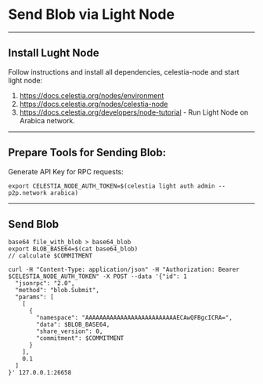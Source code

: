 # Send Blob via Light Node

---

## Install Lught Node

Follow instructions and install all dependencies, celestia-node and start light node:

1. https://docs.celestia.org/nodes/environment
2. https://docs.celestia.org/nodes/celestia-node
3. https://docs.celestia.org/developers/node-tutorial - Run Light Node on Arabica network.

---

## Prepare Tools for Sending Blob:


Generate API Key for RPC requests:

```
export CELESTIA_NODE_AUTH_TOKEN=$(celestia light auth admin --p2p.network arabica)                                     
```

---

## Send Blob

```
base64 file_with_blob > base64_blob
export BLOB_BASE64=$(cat base64_blob)
// calculate $COMMITMENT

curl -H "Content-Type: application/json" -H "Authorization: Bearer $CELESTIA_NODE_AUTH_TOKEN" -X POST --data '{"id": 1
  "jsonrpc": "2.0",
  "method": "blob.Submit",
  "params": [
    [
      {
        "namespace": "AAAAAAAAAAAAAAAAAAAAAAAAAAECAwQFBgcICRA=",
        "data": $BLOB_BASE64,
        "share_version": 0,
        "commitment": $COMMITMENT
      }
    ],
    0.1
  ]
}' 127.0.0.1:26658

```
